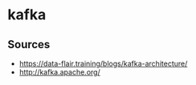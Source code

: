 # kafka

## Sources 

* https://data-flair.training/blogs/kafka-architecture/
* http://kafka.apache.org/
